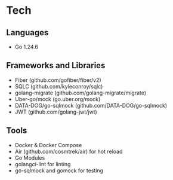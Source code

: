 # Tech

## Languages

- Go 1.24.6

## Frameworks and Libraries

- Fiber (github.com/gofiber/fiber/v2)
- SQLC (github.com/kyleconroy/sqlc)
- golang-migrate (github.com/golang-migrate/migrate)
- Uber-go/mock (go.uber.org/mock)
- DATA-DOG/go-sqlmock (github.com/DATA-DOG/go-sqlmock)
- JWT (github.com/golang-jwt/jwt)

## Tools

- Docker & Docker Compose
- Air (github.com/cosmtrek/air) for hot reload
- Go Modules
- golangci-lint for linting
- go-sqlmock and gomock for testing